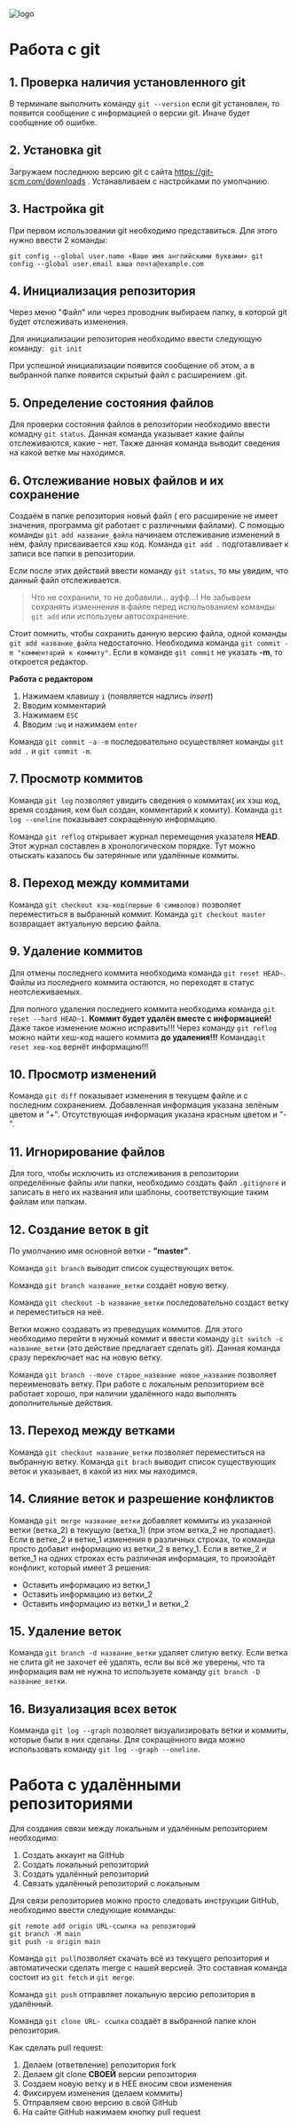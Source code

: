![logo](Git-Logo-1788C.png)
# Работа с git 

## 1. Проверка наличия установленного git
В терминале выполнить команду `git --version`
если git установлен, то появится сообщение с информацией о версии git. Иначе будет сообщение об ошибке.

## 2. Установка git
Загружаем последнюю версию git с сайта https://git-scm.com/downloads . Устанавливаем с настройками по умолчанию. 

## 3. Настройка git
При первом использовании git необходимо представиться. Для этого нужно ввести 2 команды:
```
git config --global user.name «Ваше имя английскими буквами» git config --global user.email ваша почта@example.com
```
## 4. Инициализация репозитория
Через меню "Файл" или через проводник выбираем папку, в которой git будет отслеживать изменения.

Для инициализации репозитория необходимо ввести следующую команду:
` git init`

При успешной инициализации появится сообщение об этом, а в выбранной папке появится скрытый файл с расширением .git.

## 5. Определение состояния файлов
Для проверки состояния файлов в репозитории необходимо ввести комадну `git status`.
Данная команда указывает какие файлы отслеживаются, какие - нет. Также данная команда выводит сведения на какой ветке мы находимся.
## 6. Отслеживание новых файлов и их сохранение 
Создаём в папке репозитория новый файл ( его расширение не имеет значения, программа git работает с различными файлами). С помощью команды `git add название_файла` начинаем отслеживание изменений в нём, файлу присваивается хэш код. Команда `git add .` подготавливает к записи все папки в репозитории.
  
  Если после этих действий ввести команду `git status`, то мы увидим, что данный файл отслеживается.
  > Что не сохранили, то не добавили... ауфф...! Не забываем сохранять изменнения в файле перед испольованием команды `git add` или используем автосохранение.

Стоит помнить, чтобы сохранить данную версию файла, одной команды `git add название_файла` недостаточно. Необходима команда `git commit -m "комментарий к коммиту"`. Если в команде `git commit` не указать **-m**, то откроется редактор. 

**Работа c редактором** 

1. Нажимаем клавишу `i` (появляется надпись *insert*)
2. Вводим комментарий
3. Нажимаем `ESC`
4. Вводим `:wq` и нажимаем `enter`

Команда `git commit -a -m` последовательно осуществляет команды `git add .` и `git commit -m`.

## 7. Просмотр коммитов
Команда `git log` позволяет увидить сведения о коммитах( их хэш код, время создания, кем был создан, комментарий к комиту). Команда `git log --oneline` показывает сокращённую информацию. 

Команда `git reflog` открывает журнал перемещения указателя **HEAD**. Этот журнал составлен в хронологическом порядке. Тут можно отыскать казалось бы затерянные или удалённые коммиты. 
## 8. Переход между коммитами
Команда `git checkout хэш-код(первые 6 символов)` позволяет переместиться в выбранный коммит. 
Команда `git checkout master` возвращает актуальную версию файла.
## 9. Удаление коммитов
Для отмены последнего коммита необходима команда `git reset HEAD~`. Файлы из последнего коммита остаются, но переходят в статус неотслеживаемых.    

Для полного удаления последнего коммита   необходима команда `git reset --hard HEAD~1`. **Коммит будет удалён вместе с информацией!**
Даже такое изменение можно исправить!!! Через команду `git reflog` можно найти хеш-код нашего коммита **до удаления!!!** Команда`git reset хеш-код` вернёт информацию!!! 
## 10. Просмотр изменений
Команда `git diff` показывает изменения в текущем файле и с последним сохранением.
Добавленная информация указана зелёным цветом и "+".
Отсутствующая информация указана красным цветом и "-".
## 11. Игнорирование файлов
Для того, чтобы исключить из отслеживания в репозитории определённые файлы или папки, необходимо создать файл `.gitignore` и записать в него их названия или шаблоны, соответствующие таким файлам или папкам.
## 12. Создание веток в git
По умолчанию имя основной ветки - **"master"**. 

Команда `git branch` выводит список существующих веток. 

Команда `git branch название_ветки` создаёт новую ветку. 

Команда `git checkout -b название_ветки` последовательно создаст ветку и переместиться на неё.

Ветки можно создавать из преведущих коммитов. Для этого необходимо перейти в нужный коммит и ввести команду `git switch -c название_ветки` (это действие предлагает сделать git). Данная команда сразу переключает нас на новую ветку.

Команда `git branch --move старое_название новое_название`  позволяет переименовать ветку. При работе с локальным репозиторием всё работает хорошо, при наличии удалённого надо выполнять дополнительные действия.
## 13. Переход между ветками
Команда `git checkout название_ветки` позволяет переместиться на выбранную ветку. Команда `git brach` выводит список существующих веток и указывает, в какой из них мы находимся.
## 14. Слияние веток и разрешение конфликтов
Команда `git merge название_ветки` добавляет коммиты из указанной ветки (ветка_2) в текущую (ветка_1) (при этом ветка_2 не пропадает). Если в ветке_2 и ветке_1 изменения в различных строках, то команда просто добавит информацию из ветки_2 в ветку_1. Если в ветке_2 и ветке_1 на одних строках есть различная информация, то произойдёт конфликт, который имеет 3 решения:
+ Оставить информацию из ветки_1
+ Оставить информацию из ветки_2
+ Оставить информацию из ветки_1 и ветки_2
## 15. Удаление веток
Команда `git branch -d название_ветки` удаляет слитую ветку. Если ветка не слита git не захочет её удалять, если вы всё же уверены, что та информация вам не нужна то используете команду `git branch -D название_ветки`.
## 16. Визуализация всех веток
Комманда `git log --graph` позволяет визуализировать ветки и коммиты, которые были в них сделаны. 
Для сокращённого вида можно использовать команду `git log --graph --oneline`.
# Работа с удалёнными репозиториями
Для создания связи между локальным и удалённым репозиторием необходимо:
1. Создать аккаунт на GitHub
2. Создать локальный репозиторий
3. Создать удалённый репозиторий
4. Связать удалённый репозиторий с локальным

Для связи репозиториев можно просто следовать инструкции GitHub, необходимо ввести следующие комманды:
```
git remote add origin URL-ссылка на репозиторий
git branch -M main
git push -u origin main
```
Команда `git pull`позволяет скачать всё из текущего репозитория и автоматически
сделать merge с нашей версией. Это составная команда состоит из `git fetch` и `git merge`.

Команда `git push` отправляет локальную версию репозитория в удалённый. 

Команда `git clone URL- ссылка` создаёт в выбранной папке клон репозитория.

Как сделать pull request:
1. Делаем   (ответвление) репозитория fork
2. Делаем git clone **СВОЕЙ** версии репозитория
3. Создаем новую ветку и в НЕЕ вносим свои изменения
4. Фиксируем изменения (делаем коммиты)
5. Отправляем свою версию в свой GitHub
6. На сайте GitHub нажимаем кнопку pull request

